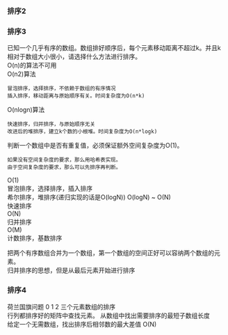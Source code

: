### 排序2



### 排序3

已知一个几乎有序的数组。数组排好顺序后，每个元素移动距离不超过k。并且k相对于数组大小很小，请选择什么方法进行排序。	
O(n)的算法不可用	
O(n2)算法		

    冒泡排序，选择排序，不依赖于数组的有序情况	
    插入排序，移动距离与原始顺序有关。时间复杂度为O(n*k)	
O(nlogn)算法	

    快速排序，归并排序，与原始顺序无关
    改进后的堆排序，建立k个数的小根堆。时间复杂度为O(n*logk)


判断一个数组中是否有重复值，必须保证额外空间复杂度为O(1)。	

    如果没有空间复杂度的要求，那么用哈希表实现。
    由于空间复杂度的要求，那么可以先排序再判断。
    
O(1)	
    冒泡排序，选择排序，插入排序	
    希尔排序，堆排序(递归实现的话是O(logN))
O(logN) ~ O(N)	
    快速排序	
O(N)	
    归并排序	
O(M)	
    计数排序，基数排序	


把两个有序数组合并为一个数组，第一个数组的空间正好可以容纳两个数组的元素。	
    归并排序的思想，但是从最后元素开始进行排序

### 排序4	
荷兰国旗问题   0 1 2 三个元素数组的排序	
行列都排序好的矩阵中查找元素。	
从数组中找出需要排序的最短子数组长度	
给定一个无需数组，找出排序后相邻数的最大差值 O(N)	